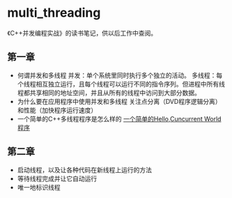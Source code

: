 # multi_threading
《C++并发编程实战》的读书笔记，供以后工作中查阅。
## 第一章
- 何谓并发和多线程
	并发：单个系统里同时执行多个独立的活动。
	多线程：每个线程相互独立运行，且每个线程可以运行不同的指令序列。但进程中所有线程都共享相同的地址空间，并且从所有的线程中访问到大部分数据。
- 为什么要在应用程序中使用并发和多线程
	关注点分离（DVD程序逻辑分离）和性能（加快程序运行速度）
- 一个简单的C++多线程程序是怎么样的
	[一个简单的Hello,Cuncurrent World程序](https://github.com/xuyicpp/multi_threading/blob/master/chapter01/example1_1.cpp)

## 第二章
- 启动线程，以及让各种代码在新线程上运行的方法
- 等待线程完成并让它自动运行
- 唯一地标识线程

